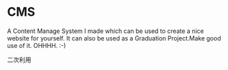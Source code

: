# CMS
A Content Manage System I made which can be used to create a nice website for yourself. 
It can also be used as a Graduation Project.Make good use of it.
OHHHH. :-)

二次利用
